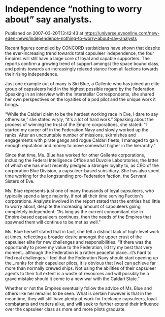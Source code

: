 # Independence “nothing to worry about” say analysts.
Published on 2007-03-20T13:42:43 at https://universe.eveonline.com/new-eden-news/independence-nothing-to-worry-about-say-analysts

Recent figures compiled by CONCORD statisticians have shown that despite the ever-increasing trend towards total capsuleer independence, the four Empires will still have a large core of loyal and capable supporters. The reports confirm a growing trend of support amongst the space bound class, and points towards an increasingly relaxed stance from all factions towards their rising independence. 

Just one example out of many is Siri Blue, a Gallente who has joined an elite group of capsuleers held in the highest possible regard by the Federation. Speaking in an interview with the Interstellar Correspondents, she shared her own perspectives on the loyalties of a pod pilot and the unique work it brings. 

“While the Caldari claim to be the hardest working race in Eve, I dare to say otherwise,” she stated wryly, “it's a lot of hard work.” Speaking about the process of winning the trust of the Empire corporations, she stated: “I started my career off in the Federation Navy and slowly worked up the ranks. After an uncountable number of missions, skirmishes and engagements with pirate gangs and rogue Caldari fleets, I managed to gain enough reputation and money to move somewhat higher in the hierarchy.”

Since that time, Ms. Blue has worked for other Gallente corporations, including the Federal Intelligence Office and Duvolle Laboratories, the latter of which she has most recently pledged a stronger loyalty to, as CEO of the corporation Blue Division, a capsuleer-based subsidiary. She has also spent time working for the longstanding pro-Federation faction, the Servant Sisters of Eve. 

Ms. Blue represents just one of many thousands of loyal capsuleers, who typically spend a large majority, if not all their time serving Faction's corporations. Analysts involved in the report stated that the entities had little to worry about, despite the increasing amount of capsuleers going completely independent: “As long as the current concomitant rise in Empire-based capsuleers continues, then the needs of the Empires that spawned them will continue to be met as well.”

Ms. Blue herself stated that in fact, she felt a distinct lack of high-level work at times, reflecting a broader desire amongst the upper crust of the capsuleer elite for new challenges and responsibilities. “If there was the opportunity to prove my value to the Federation, I’d try my best that very moment…although the Federation is a rather peaceful place...it’s hard to find real challenges. I feel that the Federation Navy should start opening up the…ranks for their capsuleer pilots, it is obvious that [we] can achieve far more than normally crewed ships. Not using the abilities of their capsuleer agents to their full extent is a waste of resources and will possibly be a grave mistake should it come to a new war with the Caldari State.”

Whether or not the Empires eventually follow the advice of Ms. Blue and others like her remains to be seen. What is certain however is that in the meantime, they will still have plenty of work for freelance capsuleers, loyal combatants and traders alike, and will seek to further extend their influence over the capsuleer class as more and more pilots graduate.
